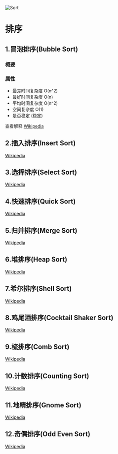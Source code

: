 ![Sort](https://github.com/kayles/Go-Algorithm/blob/master/Static/images/Sort_Frist.png
)
# 排序

## 1.冒泡排序(Bubble Sort)

### 概要

### 属性
* 最差时间复杂度 O(n^2)
* 最好时间复杂度 O(n)
* 平均时间复杂度 O(n^2)
* 空间复杂度 O(1)
* 是否稳定 (稳定)

查看解释 [Wikipedia](https://en.wikipedia.org/wiki/Bubble_sort)

## 2.插入排序(Insert Sort)
[Wikipedia](https://en.wikipedia.org/wiki/Insertion_sort)

## 3.选择排序(Select Sort)
[Wikipedia](https://en.wikipedia.org/wiki/Selection_sort)

## 4.快速排序(Quick Sort)
[Wikipedia](https://en.wikipedia.org/wiki/Quicksort)

## 5.归并排序(Merge Sort) 
[Wikipedia](https://en.wikipedia.org/wiki/Merge_sort)

## 6.堆排序(Heap Sort)
[Wikipedia](https://en.wikipedia.org/wiki/Heapsort)

## 7.希尔排序(Shell Sort)
[Wikipedia](https://en.wikipedia.org/wiki/Shellsort)

## 8.鸡尾酒排序(Cocktail Shaker Sort)
[Wikipedia](https://en.wikipedia.org/wiki/Cocktail_sort)

## 9.梳排序(Comb Sort)
[Wikipedia](https://en.wikipedia.org/wiki/Combsort)

## 10.计数排序(Counting Sort) 
[Wikipedia](https://en.wikipedia.org/wiki/Counting_sort)

## 11.地精排序(Gnome Sort) 
[Wikipedia](https://en.wikipedia.org/wiki/Gnome_sort)

## 12.奇偶排序(Odd Even Sort)
[Wikipedia](https://en.wikipedia.org/wiki/Odd-even_sort)
